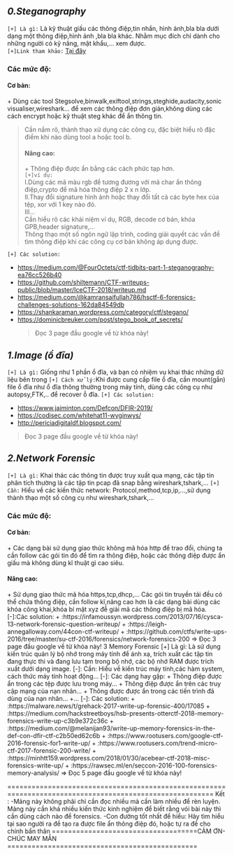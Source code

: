 ***<h2>0.Steganography</h2>***

  `[+] Là gì:` Là kỹ thuật giấu các thông điệp,tin nhắn, hình ảnh,bla bla dưới dạng một thông điệp,hình ảnh ,bla bla khác. Nhằm mục đích chỉ dành cho những người có kỹ năng, mật khẩu,... xem được.</br>
  `[+]Link tham khảo:` [Tại đây](https://whitehat.vn/threads/forensic-6-steganography.2409/) </br>
     <h3>Các mức độ:</h3>
        <h4>Cơ bản:</h4>
                + Dùng các tool Stegsolve,binwalk,exiftool,strings,steghide,audacity,sonic visualiser,wireshark... để xem các thông điệp đơn giản,không dùng các cách encrypt hoặc kỹ thuật steg khác để ẩn thông tin.</br>
   > Cần nắm rõ, thành thạo xử dụng các công cụ, đặc biệt hiểu rõ đặc điểm khi nào dùng tool a hoặc tool b.</br>
        <h4>Nâng cao:</h4>
                + Thông điệp được ẩn bằng các cách phức tạp hơn.</br>
 `[+]ví dụ:`</br>
          I.Dùng các mã màu rgb để tương đương với mã char ẩn thông điệp,crypto để mã hóa thông điệp 2 x n lớp. </br>
          II.Thay đổi signature hình ảnh hoặc thay đổi tất cả các byte hex của tệp, xor với 1 key nào đó. </br>
          III... </br>
   > Cần hiểu rõ các khái niệm ví dụ, RGB, decode cơ bản, khóa GPB,header signature,... </br>
   > Thông thạo một số ngôn ngữ lập trình, coding giải quyết các vấn đề tìm thông điệp khi các công cụ cơ bản không áp dụng được. </br>
  
 `[+] Các solution:`
* https://medium.com/@FourOctets/ctf-tidbits-part-1-steganography-ea76cc526b40
* https://github.com/shiltemann/CTF-writeups-public/blob/master/IceCTF-2018/writeup.md
* https://medium.com/@kamransaifullah786/hsctf-6-forensics-challenges-solutions-162da84549db
* https://shankaraman.wordpress.com/category/ctf/stegano/
* https://dominicbreuker.com/post/stego_book_of_secrets/ </br>
   > Đọc 3 page đầu google về từ khóa này!</br>
   
***<h2>1.Image (ổ đĩa)</h2>***
  `[+] Là gì:` Giống như 1 phần ổ đĩa, và bạn có nhiệm vụ khai thác những dữ liệu bên trong
  `[+] Cách xử lý:`Khi được cung cấp file ổ đĩa, cần mount(gắn) file ổ đĩa như ổ đĩa thông thường trong máy tính, dùng các công cụ như autopsy,FTK,.. để recover ỗ đĩa.
  `[+] Các solution:`
  * https://www.jaiminton.com/Defcon/DFIR-2019/
  * https://codisec.com/whitehat11-wyginwys/
  * http://periciadigitaldf.blogspot.com/ </br>
   > Đọc 3 page đầu google về từ khóa này!</br>
   
***<h2>2.Network Forensic</h2>***
  `[+] Là gì:` Khai thác các thông tin được truy xuất qua mạng, các tập tin phân tích thường là các tập tin pcap đã snap bằng wireshark,tshark,...
  `[+] Cần:` Hiểu về các kiến thức network: Protocol,method,tcp,ip,...,sử dụng thành thạo một số công cụ như wireshark,tshark,...
  <h3>Các mức độ:</h3>
  <h4>Cơ bản:</h4>
      + Các dạng bài sử dụng giao thức không mã hóa http để trao đổi, chúng ta cần follow các gói tin đó để tìm ra thông điệp, hoặc các thông điệp được ẩn giấu mà không dùng kĩ thuật gì cao siêu.</br>
  <h4>Nâng cao:</h4>
      + Sử dụng giao thức mã hóa https,tcp,dhcp,... Các gói tin truyền tải đều có thể chứa thông điệp, cần follow kĩ,nâng cao hơn là các dạng bài dùng các khóa công khai,khóa bí mật xyz đễ giải mã các thông điệp bị mã hóa. </br>
  [-]:Các solution:
    + :https://infamoussyn.wordpress.com/2013/07/16/cysca-13-network-forensic-question-writeup/
    + :https://leigh-annegalloway.com/44con-ctf-writeup/
    + :https://github.com/ctfs/write-ups-2016/tree/master/su-ctf-2016/forensics/network-forensics-200
   => Đọc 3 page đầu google về từ khóa này!
3 Memory Forensic
  [+] Là gì: Là sử dụng kiến trúc quản lý bộ nhớ trong máy tính để ánh xạ, trích xuất các tập tin đang thực thi và đang lưu tạm trong bộ nhớ, các bộ nhớ RAM được trích xuất dưới dạng image.
  [-]: Cần: Hiểu về kiến trúc máy tính,các hàm system, cách thức máy tính hoạt động...
  [-]: Các dạng hay gặp:
      + Thông điệp được ẩn trong các tệp được lưu trong máy...
      + Thông điệp được ẩn trên các truy cập mạng của nạn nhân...
      + Thông được được ẩn trong các tiến trình đã dùng của nạn nhân...
      +...
   [-]: Các solution:
      + :https://malware.news/t/grehack-2017-write-up-forensic-400/17085
      + :https://medium.com/hackstreetboys/hsb-presents-otterctf-2018-memory-forensics-write-up-c3b9e372c36c
      + :https://medium.com/@melanijan93/write-up-memory-forensics-in-the-def-con-dfir-ctf-c2b50ed62c6b
      + :https://www.rootusers.com/google-ctf-2016-forensic-for1-write-up/
      + :https://www.rootusers.com/trend-micro-ctf-2017-forensic-200-write/
      + :https://minhtt159.wordpress.com/2018/01/30/acebear-ctf-2018-misc-forensics-write-up/
      + :https://rawsec.ml/en/seccon-2016-100-forensics-memory-analysis/
    => Đọc 5 page đầu google về từ khóa này!
    
 =========================================================================================================
 Kết : 
 -Mảng này không phãi chỉ cần đọc nhiều mà cần làm nhiều để rèn luyện. Mảng này cần khá nhiều kiến thức kinh nghiệm để biết rằng vói bài này thì cần dùng cách nào để forensics.
 -Con đường tốt nhất để hiểu: Hãy tìm hiểu tại sao người ra đề tạo ra được file ẩn thông điệp đó, hoặc tự ra đề cho chính bẩn thân
 ====================================CẢM ƠN- CHÚC MAY MẮN ===============================================
